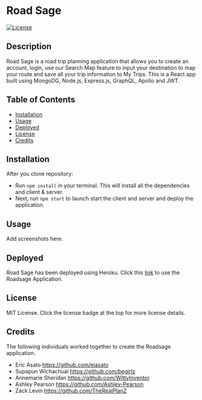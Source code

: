 # Road Sage
[![License](https://img.shields.io/badge/License-MIT-blueviolet.svg?style=plastic)](https://opensource.org/licenses/MIT)

## Description
Road Sage is a road trip planning application that allows you to create an account, login, use our Search Map feature to input your destination to map your route and save all your trip information to My Trips. This is a React app built using MongoDG, Node.js, Express.js, GraphQL, Apollo and JWT. 

## Table of Contents

- [Installation](#installation)
- [Usage](#description)
- [Deployed](#deployed)
- [License](#license)
- [Credits](#credits)

## Installation
After you clone repository:
- Run `npm install` in your terminal. This will install all the dependencies and client & server. 
- Next, run `npm start` to launch start the client and server and deploy the application. 

## Usage 

Add screenshots here.

## Deployed
Road Sage has been deployed using Heroku. Click this [link](https://protected-crag-00303.herokuapp.com/) to use the Roadsage Application.


## License
MIT License. Click the license badge at the top for more license details.


## Credits
The following individuals worked together to create the Roadsage application.

- Eric Asato https://github.com/ejasato 
- Supapun Wichachuai https://github.com/begirlz 
- Annemarie Sheridan https://github.com/WittyInventor
- Ashley Pearson https://github.com/Ashley-Pearson 
- Zack Levin https://github.com/TheRealPlanZ 